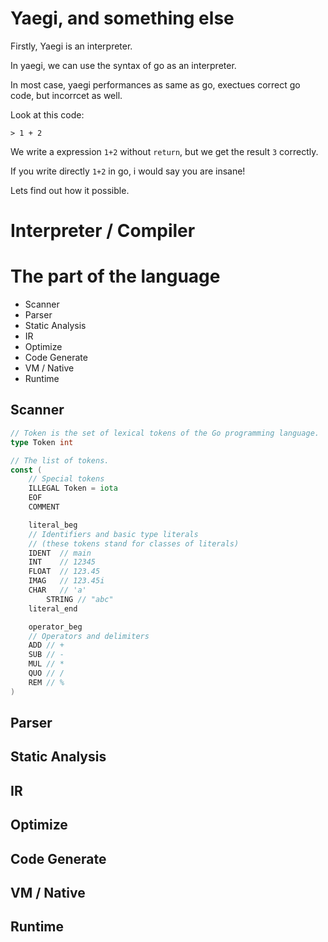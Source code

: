 # Yaegi, and something else
Firstly, Yaegi is an interpreter.

In yaegi, we can use the syntax of go as an interpreter.

In most case, yaegi performances as same as go, exectues correct go code, but incorrcet as well.

Look at this code:
```shell
> 1 + 2
```

We write a expression `1+2` without `return`, but we get the result `3` correctly.

If you write directly `1+2` in go, i would say you are insane! 

Lets find out how it possible.

# Interpreter / Compiler

# The part of the language
- Scanner
- Parser
- Static Analysis
- IR
- Optimize
- Code Generate
- VM / Native
- Runtime

## Scanner
```go
// Token is the set of lexical tokens of the Go programming language.
type Token int

// The list of tokens.
const (
	// Special tokens
	ILLEGAL Token = iota
	EOF
	COMMENT

	literal_beg
	// Identifiers and basic type literals
	// (these tokens stand for classes of literals)
	IDENT  // main
	INT    // 12345
	FLOAT  // 123.45
	IMAG   // 123.45i
	CHAR   // 'a'
        STRING // "abc"
	literal_end

	operator_beg
	// Operators and delimiters
	ADD // +
	SUB // -
	MUL // *
	QUO // /
	REM // %
)
```


## Parser
## Static Analysis
## IR
## Optimize
## Code Generate
## VM / Native
## Runtime